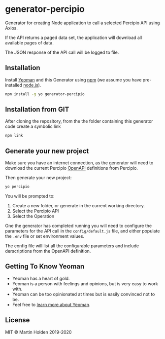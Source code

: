# generator-percipio

Generator for creating Node application to call a selected Percipio API using Axios.

If the API returns a paged data set, the application will download all available pages of data.

The JSON response of the API call will be logged to file.

## Installation

Install [Yeoman](http://yeoman.io) and this Generator using [npm](https://www.npmjs.com/) (we assume you have pre-installed [node.js](https://nodejs.org/)).

```bash
npm install -g yo generator-percipio

```

## Installation from GIT

After cloning the repository, from the the folder containing this generator code create a symbolic link

```bash
npm link
```

## Generate your new project

Make sure you have an internet connection, as the generator will need to download the current Percipio [OpenAPI](https://swagger.io/docs/specification/about/) definitions from Percipio.

Then generate your new project:

```bash
yo percipio
```

You will be prompted to:

1. Create a new folder, or generate in the current working directory.
1. Select the Percipio API
1. Select the Operation

One the generator has completed running you will need to configure the parameters for the API call in the `config/default.js` file, and either populate the `.env` file or set environment values.

The config file will list all the configurable parameters and include derscriptions from the OpenAPI definition.

## Getting To Know Yeoman

- Yeoman has a heart of gold.
- Yeoman is a person with feelings and opinions, but is very easy to work with.
- Yeoman can be too opinionated at times but is easily convinced not to be.
- Feel free to [learn more about Yeoman](http://yeoman.io/).

## License

MIT © Martin Holden 2019-2020
